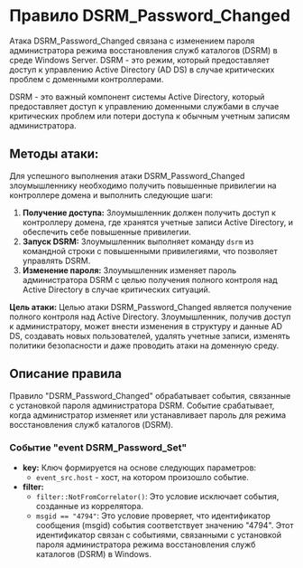# Правило DSRM_Password_Changed

Атака DSRM_Password_Changed связана с изменением пароля администратора режима восстановления служб каталогов (DSRM) в среде Windows Server. DSRM - это режим, который предоставляет доступ к управлению Active Directory (AD DS) в случае критических проблем с доменными контроллерами.

DSRM - это важный компонент системы Active Directory, который предоставляет доступ к управлению доменными службами в случае критических проблем или потери доступа к обычным учетным записям администратора.

## Методы атаки:

Для успешного выполнения атаки DSRM_Password_Changed злоумышленнику необходимо получить повышенные привилегии на контроллере домена и выполнить следующие шаги:

1. **Получение доступа:** Злоумышленник должен получить доступ к контроллеру домена, где хранятся учетные записи Active Directory, и обеспечить себе повышенные привилегии.
2. **Запуск DSRM:** Злоумышленник выполняет команду `dsrm` из командной строки с повышенными привилегиями, что позволяет управлять DSRM.
3. **Изменение пароля:** Злоумышленник изменяет пароль администратора DSRM с целью получения полного контроля над Active Directory в случае критических ситуаций.

**Цель атаки:**  Целью атаки DSRM_Password_Changed является получение полного контроля над Active Directory. Злоумышленник, получив доступ к администратору, может внести изменения в структуру и данные AD DS, создавать новых пользователей, удалять учетные записи, изменять политики безопасности и даже проводить атаки на доменную среду.

## Описание правила

Правило "DSRM_Password_Changed" обрабатывает события, связанные с установкой пароля администратора DSRM. Событие срабатывает, когда администратор изменяет или устанавливает пароль для режима восстановления служб каталогов (DSRM).

### Событие "event DSRM_Password_Set"

- **key:** Ключ формируется на основе следующих параметров:
  - `event_src.host` - хост, на котором произошло событие.
- **filter:**
  - `filter::NotFromCorrelator()`: Это условие исключает события, созданные из коррелятора.
  - `msgid == "4794"`: Это условие проверяет, что идентификатор сообщения (msgid) события соответствует значению "4794". Этот идентификатор связан с событиями, связанными с установкой пароля администратора режима восстановления служб каталогов (DSRM) в Windows.
